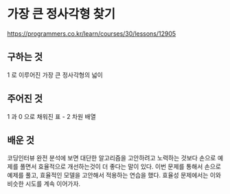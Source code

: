 # 가장 큰 정사각형 찾기
https://programmers.co.kr/learn/courses/30/lessons/12905
## 구하는 것
1 로 이루어진 가장 큰 정사각형의 넓이
## 주어진 것
1 과 0 으로 채워진 표 - 2 차원 배열
## 배운 것
코딩인터뷰 완전 분석에 보면 대단한 알고리즘을 고안하려고 노력하는 것보다
손으로 예제를 풀면서 효율적으로 개선하는것이 더 좋다는 말이 있다. 
이번 문제를 통해서 손으로 예제를 풀고, 효율적인 모델을 고안해서 
적용하는 연습을 했다. 효율성 문제에서는 이와 비슷한 시도를 계속 이어가자.